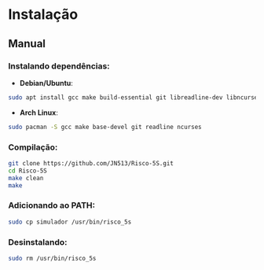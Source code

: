 # Instalação

## Manual

### Instalando dependências:

- **Debian/Ubuntu**:

```bash
sudo apt install gcc make build-essential git libreadline-dev libncurses5-dev libncursesw5-dev
```

- **Arch Linux**:

```bash
sudo pacman -S gcc make base-devel git readline ncurses
```

### Compilação:

```bash
git clone https://github.com/JN513/Risco-5S.git
cd Risco-5S
make clean
make
```

### Adicionando ao PATH:

```bash
sudo cp simulador /usr/bin/risco_5s
```

### Desinstalando:

```bash
sudo rm /usr/bin/risco_5s
```

